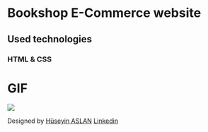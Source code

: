 # Bookshop E-Commerce website

## Used technologies 

### HTML & CSS
 
 # GIF

 ![](assets/images/Screen%20Recording%202024-05-03%20at%2010.52.45.21%20PM.gif)

 Designed by <a href="https://github.com/haslan82" target="_blank">Hüseyin ASLAN</a>
<i class="bi bi-linkedin"></i> <a href="https://www.linkedin.com/in/h%C3%BCseyin-aslan-128519203/" target="_blank">Linkedin</a>